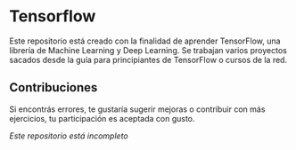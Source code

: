 # Tensorflow

Este repositorio está creado con la finalidad de aprender TensorFlow, una librería de Machine Learning y Deep Learning. Se trabajan varios proyectos sacados desde la guía para principiantes de TensorFlow o cursos de la red.

## Contribuciones

Si encontrás errores, te gustaría sugerir mejoras o contribuir con más ejercicios, tu participación es aceptada con gusto.

_Este repositorio está incompleto_
